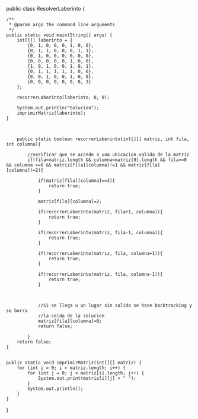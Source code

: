 
public class ResolverLaberinto {

    /**
     * @param args the command line arguments
     */
    public static void main(String[] args) {
        int[][] laberinto = {
            {0, 1, 0, 0, 0, 1, 0, 0},
            {0, 1, 1, 0, 0, 0, 1, 1},
            {0, 1, 0, 0, 0, 0, 0, 0},
            {0, 0, 0, 0, 0, 1, 0, 0},
            {1, 0, 1, 0, 0, 1, 0, 1},
            {0, 1, 1, 1, 1, 1, 0, 0},
            {0, 0, 1, 0, 0, 1, 0, 0},
            {0, 0, 0, 0, 0, 0, 0, 3}
        };
        
        recorrerLaberinto(laberinto, 0, 0);
        
        System.out.println("Solucion");
        imprimirMatriz(laberinto);
    }
    
    
    
        public static boolean recorrerLaberinto(int[][] matriz, int fila, int columna){       
            
            //verificar que se accede a una ubicacion valida de la matriz
            if(fila<matriz.length && columna<matriz[0].length && fila>=0 && columna >=0 && matriz[fila][columna]!=1 && matriz[fila][columna]!=2){
                
                if(matriz[fila][columna]==3){
                    return true;
                }    
                
                matriz[fila][columna]=2; 
                
                if(recorrerLaberinto(matriz, fila+1, columna)){
                    return true;
                }
                
                if(recorrerLaberinto(matriz, fila-1, columna)){
                    return true;
                }
                
                if(recorrerLaberinto(matriz, fila, columna+1)){
                    return true;
                }
                
                if(recorrerLaberinto(matriz, fila, columna-1)){
                    return true;
                }
                
          
                
                //Si se llega u un lugar sin salida se hace backtracking y se borra
                //la celda de la solucion
                matriz[fila][columna]=0;    
                return false;
                
            }
        return false;
    }
    
    
    public static void imprimirMatriz(int[][] matriz) {
        for (int i = 0; i < matriz.length; i++) {
            for (int j = 0; j < matriz[i].length; j++) {
                System.out.print(matriz[i][j] + " ");
            }
            System.out.println();
        }
    }
    
    
    
}
